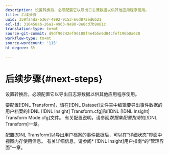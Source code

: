 ```yaml
---
description: 设置转换后，必须配置它以导出日志源数据以供其他应用程序使用。
title: 后续步骤
uuid: 359f24da-6367-4992-9153-66d872ed6b21
exl-id: 316458ab-26a1-4963-9e90-8e8cd7b9881c
translation-type: tm+mt
source-git-commit: d9df90242ef96188f4e4b5e6d04cfef196b0a628
workflow-type: tm+mt
source-wordcount: '115'
ht-degree: 3%

---
```


# 后续步骤{#next-steps}

设置转换后，必须配置它以导出日志源数据以供其他应用程序使用。

要配置[!DNL Transform]，请在[!DNL Dataset]文件夹中编辑要导出事件数据的用户档案的[!DNL [!DNL Insight] Transform.cfg]和[!DNL [!DNL Insight] Transform Mode.cfg]文件。 有关配置说明，请参阅&#x200B;*数据集配置指南*&#x200B;的[!DNL Transform]一章。

配置[!DNL Transform]以导出用户档案的事件数据后，可以在“详细状态”界面中视图内存使用信息。 有关详细信息，请参阅* [!DNL Insight]用户指南*的“管理界面”一章。
